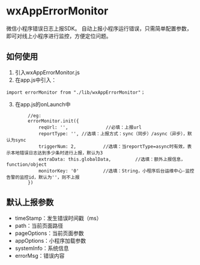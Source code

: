 # wxAppErrorMonitor

微信小程序错误日志上报SDK。
自动上报小程序运行错误，只需简单配置参数，即可对线上小程序进行监控，方便定位问题。

## 如何使用

1. 引入wxAppErrorMonitor.js
2. 在app.js中引入：
```
import errorMonitor from "./lib/wxAppErrorMonitor"；
```
3. 在app.js的onLaunch中
```
        //eg:
        errorMonitor.init({
            reqUrl: '',              //必填：上报url
            reportType: '', //选填：上报方式：sync（同步）/async（异步），默认为sync
            triggerNum: 2,          //选填：当reportType=async时有效，表示本地错误日志达到多少条时进行上报，默认为3
            extraData: this.globalData,         //选填：额外上报信息，function/object
            monitorKey: '0'         //选填：String，小程序后台运维中心-监控告警的监控id，默认为''，则不上报
        })
```

## 默认上报参数
- timeStamp：发生错误时间戳（ms）
- path：当前页面路径
- pageOptions：当前页面参数
- appOptions：小程序加载参数
- systemInfo：系统信息
- errorMsg：错误内容
